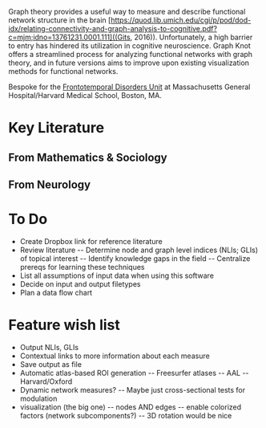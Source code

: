 Graph theory provides a useful way to measure and describe functional network structure in the brain [https://quod.lib.umich.edu/cgi/p/pod/dod-idx/relating-connectivity-and-graph-analysis-to-cognitive.pdf?c=mjm;idno=13761231.0001.111]((Gits, 2016)). 
Unfortunately, a high barrier to entry has hindered its utilization in cognitive neuroscience. Graph Knot offers 
a streamlined process for analyzing functional networks with graph theory, and in future versions aims to improve
upon existing visualization methods for functional networks.

Bespoke for the [Frontotemporal Disorders Unit](http://www.nmr.mgh.harvard.edu/~bradd/) at Massachusetts General Hospital/Harvard Medical School, Boston, MA.

# Key Literature
## From Mathematics & Sociology
## From Neurology

# To Do
- Create Dropbox link for reference literature
- Review literature
-- Determine node and graph level indices (NLIs; GLIs) of topical interest
-- Identify knowledge gaps in the field
-- Centralize prereqs for learning these techniques
- List all assumptions of input data when using this software
- Decide on input and output filetypes
- Plan a data flow chart

# Feature wish list
- Output NLIs, GLIs
- Contextual links to more information about each measure
- Save output as file
- Automatic atlas-based ROI generation
-- Freesurfer atlases
-- AAL
-- Harvard/Oxford
- Dynamic network measures?
-- Maybe just cross-sectional tests for modulation
- visualization (the big one)
-- nodes AND edges
-- enable colorized factors (network subcomponents?)
-- 3D rotation would be nice
